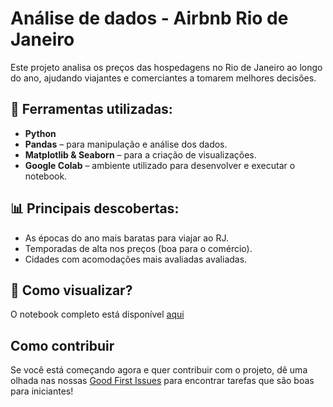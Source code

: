 # Análise de dados - Airbnb Rio de Janeiro

Este projeto analisa os preços das hospedagens no Rio de Janeiro ao longo do ano, ajudando viajantes e comerciantes a tomarem melhores decisões.

## 🔹 Ferramentas utilizadas:
- **Python**
- **Pandas** – para manipulação e análise dos dados.
- **Matplotlib & Seaborn** – para a criação de visualizações.
- **Google Colab** – ambiente utilizado para desenvolver e executar o notebook.

## 📊 Principais descobertas:
- As épocas do ano mais baratas para viajar ao RJ.
- Temporadas de alta nos preços (boa para o comércio).
- Cidades com acomodações mais avaliadas avaliadas.

## 📂 Como visualizar?
O notebook completo está disponível [aqui](https://github.com/DevRafae/analise-dados-airbnb/blob/main/Varia%C3%A7%C3%A3o_de_pre%C3%A7o_Airnbn_no_Rio_de_Janeiro.ipynb)

## Como contribuir

Se você está começando agora e quer contribuir com o projeto, dê uma olhada nas nossas [Good First Issues](https://github.com/DevRafae/analise-dados-airbnb/issues?q=is%3Aissue+is%3Aopen+label%3A%22good+first+issue%22) para encontrar tarefas que são boas para iniciantes!

